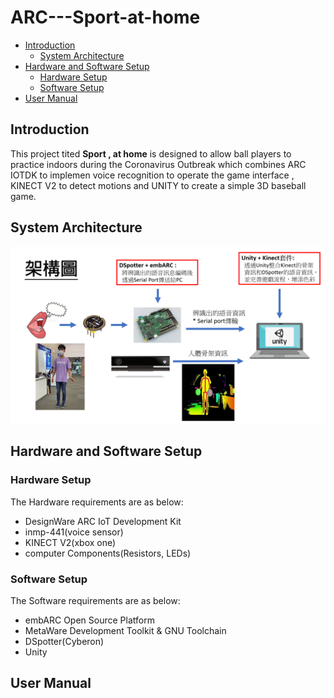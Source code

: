 # ARC---Sport-at-home

* [Introduction](#introduction)
	* [System Architecture](#system-architecture)
* [Hardware and Software Setup](#hardware-and-software-setup)
	* [Hardware Setup](#hardware-setup)
	* [Software Setup](#software-setup)
* [User Manual](#user-manual)

## Introduction
This project tited **Sport , at home** is designed to allow ball players to practice indoors during the Coronavirus Outbreak which combines ARC IOTDK to implemen voice recognition to operate the game interface , KINECT V2 to detect motions and UNITY to create a simple 3D baseball game.


## System Architecture
![1](image/system_architecture.png)  
## Hardware and Software Setup
### Hardware Setup
The Hardware requirements are as below:
- DesignWare ARC IoT Development Kit
- inmp-441(voice sensor)
- KINECT V2(xbox one)
- computer Components(Resistors, LEDs)

### Software Setup
The Software requirements are as below:
- embARC Open Source Platform
- MetaWare Development Toolkit & GNU Toolchain
- DSpotter(Cyberon)
- Unity

## User Manual

